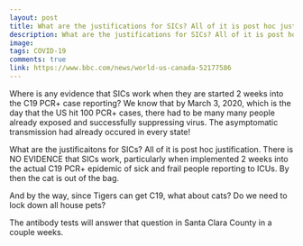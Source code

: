```yaml
---
layout: post
title: What are the justifications for SICs? All of it is post hoc justification.
description: What are the justifications for SICs? All of it is post hoc justification.
image: 
tags: COVID-19
comments: true
link: https://www.bbc.com/news/world-us-canada-52177586
---
```

Where is any evidence that SICs work when they are started 2 weeks into
the C19 PCR+ case reporting? We know that by March 3, 2020, which is the
day that the US hit 100 PCR+ cases, there had to be many many people
already exposed and successfully suppressing virus. The asymptomatic
transmission had already occured in every state!

What are the justificaitons for SICs? All of it is post hoc
justification. There is NO EVIDENCE that SICs work, particularly when
implemented 2 weeks into the actual C19 PCR+ epidemic of sick and frail
people reporting to ICUs. By then the cat is out of the bag.

And by the way, since Tigers can get C19, what about cats? Do we need to
lock down all house pets?

The antibody tests will answer that question in Santa Clara County in a
couple weeks.
